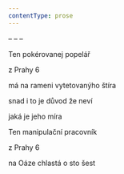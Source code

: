 ```yaml
---
contentType: prose
---
```


<section>

– – –

Ten pokérovanej popelář

z Prahy 6

má na rameni vytetovanýho štíra

snad i to je důvod že neví

jaká je jeho míra

Ten manipulační pracovník

z Prahy 6

na Oáze chlastá o sto šest

</section>
